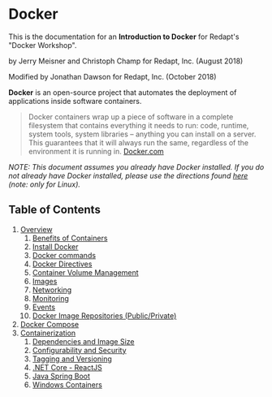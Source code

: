 # Docker
This is the documentation for an **Introduction to Docker** for Redapt's "Docker Workshop".

by Jerry Meisner and Christoph Champ for Redapt, Inc. (August 2018)

Modified by Jonathan Dawson for Redapt, Inc. (October 2018)

**Docker** is an open-source project that automates the deployment of applications inside software containers.
> Docker containers wrap up a piece of software in a complete filesystem that contains everything it needs to run: code, runtime, system tools, system libraries – anything you can install on a server. This guarantees that it will always run the same, regardless of the environment it is running in. [Docker.com](https://www.docker.com/what-docker)

*NOTE: This document assumes you already have Docker installed. If you do not already have Docker installed, please use the directions found [here](INSTALL.md) (note: only for Linux).*

## Table of Contents
1. [Overview](01_overview/README.md)
   1. [Benefits of Containers](01_overview/01_benefits_of_containers.md)
   2. [Install Docker](01_overview/02_install_docker.md)
   3. [Docker commands](01_overview/03_docker_commands.md)
   4. [Docker Directives](01_overview/04_docker_directives.md)
   5. [Container Volume Management](01_overview/05_container_volume_management.md)
   6. [Images](01_overview/06_images.md)
   7. [Networking](01_overview/07_networking.md)
   8. [Monitoring](01_overview/08_monitoring.md)
   9. [Events](01_overview/09_events.md)
   10. [Docker Image Repositories (Public/Private)](01_overview/10_docker_image_repositories.md)
2. [Docker Compose](02_docker_compose)
3. [Containerization](03_containerization)
    1. [Dependencies and Image Size](03_containerization/01_dependencies_and_image_size.md)
    2. [Configurability and Security](03_containerization/02_configurability_and_security.md)
    3. [Tagging and Versioning](03_containerization/03_tagging_versioning.md)
    4. [.NET Core - ReactJS](03_containerization/04_netcore_react.md)
    5. [Java Spring Boot](03_containerization/05_java_spring.md)
    6. [Windows Containers](03_containerization/06_windows.md)
